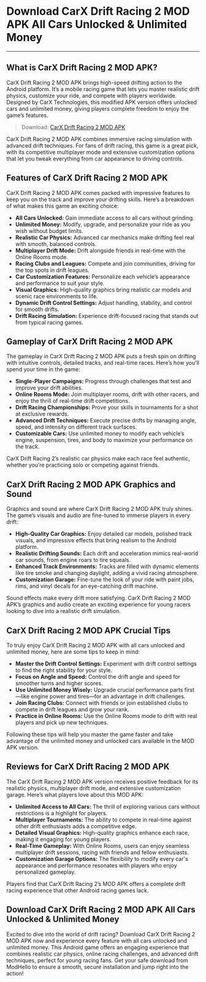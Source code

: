 # Download CarX Drift Racing 2 MOD APK All Cars Unlocked & Unlimited Money

---

## What is CarX Drift Racing 2 MOD APK?

CarX Drift Racing 2 MOD APK brings high-speed drifting action to the Android platform. It’s a mobile racing game that lets you master realistic drift physics, customize your ride, and compete with players worldwide. Designed by CarX Technologies, this modified APK version offers unlocked cars and unlimited money, giving players complete freedom to enjoy the game’s features.

>Download: [CarX Drift Racing 2 MOD APK](https://modhello.com/carx-drift-racing-2/)

CarX Drift Racing 2 MOD APK combines immersive racing simulation with advanced drift techniques. For fans of drift racing, this game is a great pick, with its competitive multiplayer mode and extensive customization options that let you tweak everything from car appearance to driving controls.

## Features of CarX Drift Racing 2 MOD APK

CarX Drift Racing 2 MOD APK comes packed with impressive features to keep you on the track and improve your drifting skills. Here’s a breakdown of what makes this game an exciting choice:

- **All Cars Unlocked:** Gain immediate access to all cars without grinding.
- **Unlimited Money:** Modify, upgrade, and personalize your ride as you wish without budget limits.
- **Realistic Car Physics:** Advanced car mechanics make drifting feel real with smooth, balanced controls.
- **Multiplayer Drift Mode:** Drift alongside friends in real-time with the Online Rooms mode.
- **Racing Clubs and Leagues:** Compete and join communities, driving for the top spots in drift leagues.
- **Car Customization Features:** Personalize each vehicle’s appearance and performance to suit your style.
- **Visual Graphics:** High-quality graphics bring realistic car models and scenic race environments to life.
- **Dynamic Drift Control Settings:** Adjust handling, stability, and control for smooth drifts.
- **Drift Racing Simulation:** Experience drift-focused racing that stands out from typical racing games.

## Gameplay of CarX Drift Racing 2 MOD APK

The gameplay in CarX Drift Racing 2 MOD APK puts a fresh spin on drifting with intuitive controls, detailed tracks, and real-time races. Here’s how you’ll spend your time in the game:

- **Single-Player Campaigns:** Progress through challenges that test and improve your drift abilities.
- **Online Rooms Mode:** Join multiplayer rooms, drift with other racers, and enjoy the thrill of real-time drift competitions.
- **Drift Racing Championships:** Prove your skills in tournaments for a shot at exclusive rewards.
- **Advanced Drift Techniques:** Execute precise drifts by managing angle, speed, and intensity on different track surfaces.
- **Customizable Cars:** Use unlimited money to modify each vehicle’s engine, suspension, tires, and body to maximize your performance on the track.

CarX Drift Racing 2’s realistic car physics make each race feel authentic, whether you’re practicing solo or competing against friends. 

## CarX Drift Racing 2 MOD APK Graphics and Sound

Graphics and sound are where CarX Drift Racing 2 MOD APK truly shines. The game’s visuals and audio are fine-tuned to immerse players in every drift:

- **High-Quality Car Graphics:** Enjoy detailed car models, polished track visuals, and impressive effects that bring realism to the Android platform.
- **Realistic Drifting Sounds:** Each drift and acceleration mimics real-world car sounds, from engine roars to tire squeals.
- **Enhanced Track Environments:** Tracks are filled with dynamic elements like tire smoke and changing daylight, adding a vivid racing atmosphere.
- **Customization Garage:** Fine-tune the look of your ride with paint jobs, rims, and vinyl decals for an eye-catching drift machine.

Sound effects make every drift more satisfying. CarX Drift Racing 2 MOD APK’s graphics and audio create an exciting experience for young racers looking to dive into a realistic drift simulation.

## CarX Drift Racing 2 MOD APK Crucial Tips

To truly enjoy CarX Drift Racing 2 MOD APK with all cars unlocked and unlimited money, here are some tips to keep in mind:

- **Master the Drift Control Settings:** Experiment with drift control settings to find the right stability for your style.
- **Focus on Angle and Speed:** Control the drift angle and speed for smoother turns and higher scores.
- **Use Unlimited Money Wisely:** Upgrade crucial performance parts first—like engine power and tires—for an advantage in drift challenges.
- **Join Racing Clubs:** Connect with friends or join established clubs to compete in drift leagues and grow your rank.
- **Practice in Online Rooms:** Use the Online Rooms mode to drift with real players and pick up new techniques.

Following these tips will help you master the game faster and take advantage of the unlimited money and unlocked cars available in the MOD APK version.

## Reviews for CarX Drift Racing 2 MOD APK

The CarX Drift Racing 2 MOD APK version receives positive feedback for its realistic physics, multiplayer drift mode, and extensive customization garage. Here’s what players love about this MOD APK:

- **Unlimited Access to All Cars:** The thrill of exploring various cars without restrictions is a highlight for players.
- **Multiplayer Tournaments:** The ability to compete in real-time against other drift enthusiasts adds a competitive edge.
- **Detailed Visual Graphics:** High-quality graphics enhance each race, making it engaging for young players.
- **Real-Time Gameplay:** With Online Rooms, users can enjoy seamless multiplayer drift sessions, racing with friends and fellow enthusiasts.
- **Customization Garage Options:** The flexibility to modify every car's appearance and performance resonates with players who enjoy personalized gameplay.

Players find that CarX Drift Racing 2’s MOD APK offers a complete drift racing experience that other Android racing games lack.

## Download CarX Drift Racing 2 MOD APK All Cars Unlocked & Unlimited Money

Excited to dive into the world of drift racing? Download CarX Drift Racing 2 MOD APK now and experience every feature with all cars unlocked and unlimited money. This Android game offers an engaging experience that combines realistic car physics, online racing challenges, and advanced drift techniques, perfect for young racing fans. Get your safe download from ModHello to ensure a smooth, secure installation and jump right into the action!
